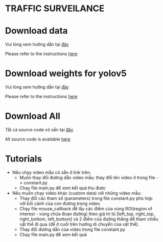 # TRAFFIC SURVEILANCE

# Download data
Vui lòng xem hướng dẫn tại [đây](https://github.com/manhcuong02/traffic-status-evaluation/blob/main/data/videos/Readme.md)

Please refer to the instructions [here](https://github.com/manhcuong02/traffic-status-evaluation/blob/main/data/videos/Readme.md)

# Download weights for yolov5
Vui lòng xem hướng dẫn tại [đây](https://github.com/manhcuong02/traffic-status-evaluation/blob/main/weights/Readme.md)

Please refer to the instructions [here](https://github.com/manhcuong02/traffic-status-evaluation/blob/main/weights/Readme.md)

# Download All
Tất cả source code có sẵn tại [đây](https://doc-9o-9c-drive-data-export.googleusercontent.com/download/659k930vll651jhiq80aktit4v0fmlc8/g4eee6der6de8ver3kle8ojvcljr8uaq/1684804500000/c071794c-0c49-43bd-92bb-5b86d61a4d6f/114029249490242181682/ADt3v-NaeSE_d8iqqsJd4BFnydDk_4NrHimREj30Z_zrBkh6fhigHURA2byXqUa78NJJi05ADwWzz33Emy5kPBnIalYOsntkveP5tbWaLTtaNQ9jMyMetXCS2L6r5Ip22QhAtbS0bhHj3uNsMu9zRlWHKmyEtf94kycZKzu8Eh0dt4Dsm92VsQgtmDOkeghdsHw0EMBFy8XX-R2cVAMgzNgq5DC5eAfZzcLJBJEuhFqKaK1TlMG9CQP3dZ2FdN14WWXzrFRFhoZvs4eIQCPKqR-e9fiQmmijQ1DlNCUoDBHUhJzcvyFZqcqJ1nNnNB3UTtyDIwQnv_rQUjnlv8GCfmPJ_ko6UFd4eQ==?authuser=1&nonce=4goqgo0lnu4bu&user=114029249490242181682&hash=l8e61d9eljjepc804pq2u1fo05vm87in)

All source code is available [here](https://doc-9o-9c-drive-data-export.googleusercontent.com/download/659k930vll651jhiq80aktit4v0fmlc8/g4eee6der6de8ver3kle8ojvcljr8uaq/1684804500000/c071794c-0c49-43bd-92bb-5b86d61a4d6f/114029249490242181682/ADt3v-NaeSE_d8iqqsJd4BFnydDk_4NrHimREj30Z_zrBkh6fhigHURA2byXqUa78NJJi05ADwWzz33Emy5kPBnIalYOsntkveP5tbWaLTtaNQ9jMyMetXCS2L6r5Ip22QhAtbS0bhHj3uNsMu9zRlWHKmyEtf94kycZKzu8Eh0dt4Dsm92VsQgtmDOkeghdsHw0EMBFy8XX-R2cVAMgzNgq5DC5eAfZzcLJBJEuhFqKaK1TlMG9CQP3dZ2FdN14WWXzrFRFhoZvs4eIQCPKqR-e9fiQmmijQ1DlNCUoDBHUhJzcvyFZqcqJ1nNnNB3UTtyDIwQnv_rQUjnlv8GCfmPJ_ko6UFd4eQ==?authuser=1&nonce=4goqgo0lnu4bu&user=114029249490242181682&hash=l8e61d9eljjepc804pq2u1fo05vm87in)


# Tutorials
- Nếu chạy video mẫu có sẵn ở link trên:
  - Muốn thay đổi đường dẫn video mẫu: thay đổi tên video ở trong file  -> constant.py
  - Chạy file main.py để xem kết quả thu được
- Nếu muốn chạy video khác (custom data) với những video mẫu:
  - Thay đổi các tham số (parameters) trong file constant.py phù hợp với bối cảnh của con đường trong video
  - Chạy file mouse_callback để lấy các điểm của vùng ROI(region of interest - vùng chứa đoạn đường) theo giá trị từ [left_top, right_top, right_bottom, left_bottom] và 2 điểm của đường thẳng để tham chiếu vật thể đi qua (để ở cuối trên hướng di chuyển của vật thể).
  - Thay đổi đường dẫn của video trong file constant.py
  - Chạy file main.py để xem kết quả
     
